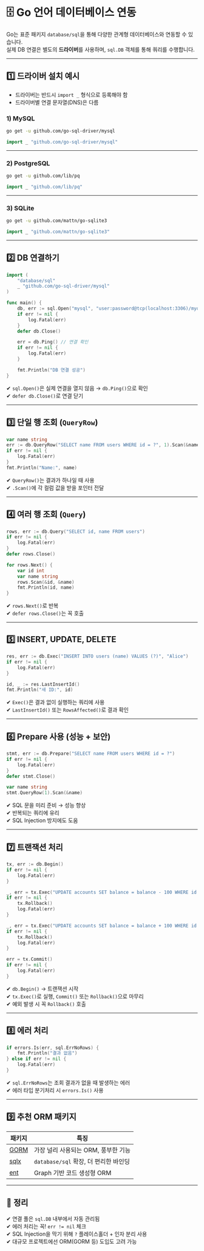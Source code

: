 # 🗄️ Go 언어 데이터베이스 연동

Go는 표준 패키지 `database/sql`을 통해 다양한 관계형 데이터베이스와 연동할 수 있습니다.  
실제 DB 연결은 별도의 **드라이버**를 사용하며, `sql.DB` 객체를 통해 쿼리를 수행합니다.

---

## 1️⃣ 드라이버 설치 예시
- 드라이버는 반드시 `import _` 형식으로 등록해야 함  
- 드라이버별 연결 문자열(DNS)은 다름

### 1) MySQL

```bash
go get -u github.com/go-sql-driver/mysql
```

```go
import _ "github.com/go-sql-driver/mysql"
```

---

### 2) PostgreSQL

```bash
go get -u github.com/lib/pq
```

```go
import _ "github.com/lib/pq"
```

---

### 3) SQLite

```bash
go get -u github.com/mattn/go-sqlite3
```

```go
import _ "github.com/mattn/go-sqlite3"
```

---

## 2️⃣ DB 연결하기

```go
import (
    "database/sql"
    _ "github.com/go-sql-driver/mysql"
)

func main() {
    db, err := sql.Open("mysql", "user:password@tcp(localhost:3306)/mydb")
    if err != nil {
        log.Fatal(err)
    }
    defer db.Close()

    err = db.Ping() // 연결 확인
    if err != nil {
        log.Fatal(err)
    }

    fmt.Println("DB 연결 성공")
}
```

✔ `sql.Open()`은 실제 연결을 열지 않음 → `db.Ping()`으로 확인  
✔ `defer db.Close()`로 연결 닫기  

---

## 3️⃣ 단일 행 조회 (`QueryRow`)

```go
var name string
err := db.QueryRow("SELECT name FROM users WHERE id = ?", 1).Scan(&name)
if err != nil {
    log.Fatal(err)
}
fmt.Println("Name:", name)
```

✔ `QueryRow()`는 결과가 하나일 때 사용  
✔ `.Scan()`에 각 컬럼 값을 받을 포인터 전달  

---

## 4️⃣ 여러 행 조회 (`Query`)

```go
rows, err := db.Query("SELECT id, name FROM users")
if err != nil {
    log.Fatal(err)
}
defer rows.Close()

for rows.Next() {
    var id int
    var name string
    rows.Scan(&id, &name)
    fmt.Println(id, name)
}
```

✔ `rows.Next()`로 반복  
✔ `defer rows.Close()`는 꼭 호출  

---

## 5️⃣ INSERT, UPDATE, DELETE

```go
res, err := db.Exec("INSERT INTO users (name) VALUES (?)", "Alice")
if err != nil {
    log.Fatal(err)
}

id, _ := res.LastInsertId()
fmt.Println("새 ID:", id)
```

✔ `Exec()`은 결과 없이 실행하는 쿼리에 사용  
✔ `LastInsertId()` 또는 `RowsAffected()`로 결과 확인  

---

## 6️⃣ Prepare 사용 (성능 + 보안)

```go
stmt, err := db.Prepare("SELECT name FROM users WHERE id = ?")
if err != nil {
    log.Fatal(err)
}
defer stmt.Close()

var name string
stmt.QueryRow(1).Scan(&name)
```

✔ SQL 문을 미리 준비 → 성능 향상  
✔ 반복되는 쿼리에 유리  
✔ SQL Injection 방지에도 도움  

---

## 7️⃣ 트랜잭션 처리

```go
tx, err := db.Begin()
if err != nil {
    log.Fatal(err)
}

_, err = tx.Exec("UPDATE accounts SET balance = balance - 100 WHERE id = ?", 1)
if err != nil {
    tx.Rollback()
    log.Fatal(err)
}

_, err = tx.Exec("UPDATE accounts SET balance = balance + 100 WHERE id = ?", 2)
if err != nil {
    tx.Rollback()
    log.Fatal(err)
}

err = tx.Commit()
if err != nil {
    log.Fatal(err)
}
```

✔ `db.Begin()` → 트랜잭션 시작  
✔ `tx.Exec()`로 실행, `Commit()` 또는 `Rollback()`으로 마무리  
✔ 예외 발생 시 꼭 `Rollback()` 호출  

---

## 8️⃣ 에러 처리

```go
if errors.Is(err, sql.ErrNoRows) {
    fmt.Println("결과 없음")
} else if err != nil {
    log.Fatal(err)
}
```

✔ `sql.ErrNoRows`는 조회 결과가 없을 때 발생하는 에러  
✔ 에러 타입 분기처리 시 `errors.Is()` 사용  

---

## 9️⃣ 추천 ORM 패키지

| 패키지 | 특징 |
|--------|------|
| [GORM](https://gorm.io) | 가장 널리 사용되는 ORM, 풍부한 기능 |
| [sqlx](https://github.com/jmoiron/sqlx) | `database/sql` 확장, 더 편리한 바인딩 |
| [ent](https://entgo.io) | Graph 기반 코드 생성형 ORM |

---

## 🎯 정리

✔ 연결 풀은 `sql.DB` 내부에서 자동 관리됨  
✔ 에러 처리는 꼭! `err != nil` 체크  
✔ SQL Injection을 막기 위해 `?` 플레이스홀더 + 인자 분리 사용  
✔ 대규모 프로젝트에선 ORM(GORM 등) 도입도 고려 가능
